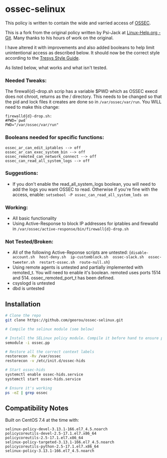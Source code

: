 # ossec-selinux

This policy is written to contain the wide and varried access of [OSSEC](https://ossec.github.io).

This is a fork from the original policy written by Psi-Jack at [Linux-Help.org - Git](https://git.linux-help.org/Linux-Help/selinux-ossec/src/bugfix/style-organization/ossec.te). Many thanks to his hours of work on the original.

I have altered it with improvements and also added booleans to help limit unintentional access as described below. It should now be the correct style according to the [Tresys Style Guide](https://github.com/TresysTechnology/refpolicy/wiki/StyleGuide).

As listed below, what works and what isn't tested.

### Needed Tweaks:
The firewall{d}-drop.sh scrip has a variable $PWD which as OSSEC execd does not chroot, returns as the / directory. This needs to be changed so that the pid and lock files it creates are done so in `/var/ossec/var/run`. You WILL need to make this change:
```
firewalld{d}-drop.sh:
#PWD=`pwd`
PWD="/var/ossec/var/run"
```

### Booleans needed for specific functions:
```
ossec_ar_can_edit_iptables --> off
ossec_ar_can_exec_system_bin --> off
ossec_remoted_can_network_connect --> off
ossec_can_read_all_system_logs --> off
```

### Suggestions:
* If you don't enable the read_all_system_logs boolean, you will need to add the logs you want OSSEC to read. Otherwise if you're fine with the access, enable: `setsebool -P ossec_can_read_all_system_lods on`


### Working:
* All basic functionality
* Using Active-Response to block IP addresses for iptables and firewalld in `/var/ossec/active-response/bin/firewall{d}-drop.sh`


### Not Tested/Broken:
* All of the following Active-Reponse scripts are untested: (`disable-account.sh  host-deny.sh  ip-customblock.sh  ossec-slack.sh  ossec-tweeter.sh  restart-ossec.sh  route-null.sh`)
* Using remote agents is untested and partially implemented with remoted_t. You will need to enable it's boolean. remoted uses ports 1514 and 514. ossec_remoted_port_t has been defined.
* csyslogd is untested
* dbd is untested


## Installation
```sh
# Clone the repo
git clone https://github.com/georou/ossec-selinux.git

# Compile the selinux module (see below)

# Install the SELinux policy module. Compile it before hand to ensure proper compatibility (see below)
semodule -i ossec.pp

# Restore all the correct context labels
restorecon -Rv /var/ossec
restorecon -v /etc/init.d/ossec-hids

# Start ossec-hids
systemctl enable ossec-hids.service
systemctl start ossec-hids.service

# Ensure it's working
ps -eZ | grep ossec
```


## Compatibility Notes
Built on CentOS 7.4 at the time with:
```
selinux-policy-devel-3.13.1-166.el7_4.5.noarch
policycoreutils-devel-2.5-17.1.el7.x86_64
policycoreutils-2.5-17.1.el7.x86_64
selinux-policy-targeted-3.13.1-166.el7_4.5.noarch
policycoreutils-python-2.5-17.1.el7.x86_64
selinux-policy-3.13.1-166.el7_4.5.noarch
```